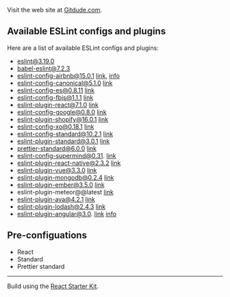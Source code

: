 Visit the web site at [Gitdude.com](https://gitdude.com).


## Available ESLint configs and plugins

Here are a list of available ESLint configs and plugins:
- eslint@3.19.0
- babel-eslint@7.2.3
- eslint-config-airbnb@15.0.1 [link](https://www.npmjs.com/package/eslint-config-airbnb), [info](https://github.com/airbnb/javascript)
- eslint-config-canonical@5.1.0 [link](https://github.com/gajus/eslint-config-canonical)
- eslint-config-es@0.8.11 [link](https://github.com/thenativeweb/eslint-config-es)
- eslint-config-fbjs@1.1.1 [link](https://www.npmjs.com/package/eslint-config-fbjs)
- eslint-plugin-react@7.1.0 [link](https://github.com/yannickcr/eslint-plugin-react)
- eslint-config-google@0.8.0 [link](https://github.com/google/eslint-config-google)
- eslint-plugin-shopify@16.0.1 [link](https://github.com/Shopify/eslint-plugin-shopify)
- eslint-config-xo@0.18.1 [link](https://github.com/sindresorhus/eslint-config-xo)
- eslint-config-standard@10.2.1 [link](https://github.com/feross/eslint-config-standard)
- eslint-plugin-standard@3.0.1 [link](https://github.com/xjamundx/eslint-plugin-standard)
- prettier-standard@6.0.0 [link](https://github.com/sheerun/prettier-standard)
- eslint-config-supermind@0.31. [link](https://github.com/supermind/eslint-config-supermind)
- eslint-plugin-react-native@2.3.2 [link](https://github.com/Intellicode/eslint-plugin-react-native)
- eslint-plugin-vue@3.3.0 [link](https://github.com/vuejs/eslint-plugin-vue)
- eslint-plugin-mongodb@0.2.4 [link](https://github.com/nfroidure/eslint-plugin-mongodb)
- eslint-plugin-ember@3.5.0 [link](https://github.com/netguru/eslint-plugin-ember)
- eslint-plugin-meteor@@latest [link](https://github.com/dferber90/eslint-plugin-meteor)
- eslint-plugin-ava@4.2.1 [link](https://github.com/avajs/eslint-plugin-ava)
- eslint-plugin-lodash@2.4.3 [link](https://github.com/wix/eslint-plugin-lodash)
- eslint-plugin-angular@3.0. [link]() [info](https://github.com/johnpapa/angular-styleguide)



## Pre-configuations
- React
- Standard
- Prettier standard

---
Build using the [React Starter Kit](https://github.com/kriasoft/react-starter-kit).
